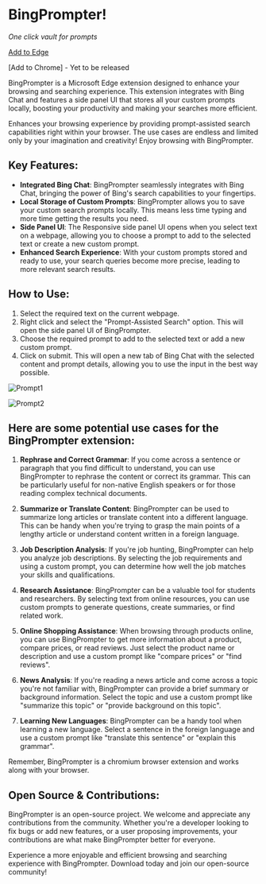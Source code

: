 # BingPrompter!

_One click vault for prompts_

[Add to Edge](https://microsoftedge.microsoft.com/addons/detail/bingprompter/ocjndejfbnjaoignkojbfokcanldhnfj)

[Add to Chrome] - Yet to be released


BingPrompter is a Microsoft Edge extension designed to enhance your browsing and searching experience. This extension integrates with Bing Chat and features a side panel UI that stores all your custom prompts locally, boosting your productivity and making your searches more efficient.

Enhances your browsing experience by providing prompt-assisted search capabilities right within your browser. The use cases are endless and limited only by your imagination and creativity! Enjoy browsing with BingPrompter.


## Key Features:
- **Integrated Bing Chat**: BingPrompter seamlessly integrates with Bing Chat, bringing the power of Bing's search capabilities to your fingertips.
- **Local Storage of Custom Prompts**: BingPrompter allows you to save your custom search prompts locally. This means less time typing and more time getting the results you need.
- **Side Panel UI**: The Responsive side panel UI opens when you select text on a webpage, allowing you to choose a prompt to add to the selected text or create a new custom prompt.
- **Enhanced Search Experience**: With your custom prompts stored and ready to use, your search queries become more precise, leading to more relevant search results.

## How to Use:
1. Select the required text on the current webpage.
2. Right click and select the "Prompt-Assisted Search" option. This will open the side panel UI of BingPrompter.
3. Choose the required prompt to add to the selected text or add a new custom prompt.
4. Click on submit. This will open a new tab of Bing Chat with the selected content and prompt details, allowing you to use the input in the best way possible.
   

![Prompt1](https://github.com/aabeing/BingPrompter/assets/49649994/e37c9e9d-bfe7-4066-a92a-168c45a07cea)


![Prompt2](https://github.com/aabeing/BingPrompter/assets/49649994/90ae3994-36f3-4e17-90d9-ad1d1239f475)


## Here are some potential use cases for the BingPrompter extension:

1. **Rephrase and Correct Grammar**: If you come across a sentence or paragraph that you find difficult to understand, you can use BingPrompter to rephrase the content or correct its grammar. This can be particularly useful for non-native English speakers or for those reading complex technical documents.

2. **Summarize or Translate Content**: BingPrompter can be used to summarize long articles or translate content into a different language. This can be handy when you're trying to grasp the main points of a lengthy article or understand content written in a foreign language.

3. **Job Description Analysis**: If you're job hunting, BingPrompter can help you analyze job descriptions. By selecting the job requirements and using a custom prompt, you can determine how well the job matches your skills and qualifications.

4. **Research Assistance**: BingPrompter can be a valuable tool for students and researchers. By selecting text from online resources, you can use custom prompts to generate questions, create summaries, or find related work.

5. **Online Shopping Assistance**: When browsing through products online, you can use BingPrompter to get more information about a product, compare prices, or read reviews. Just select the product name or description and use a custom prompt like "compare prices" or "find reviews".

6. **News Analysis**: If you're reading a news article and come across a topic you're not familiar with, BingPrompter can provide a brief summary or background information. Select the topic and use a custom prompt like "summarize this topic" or "provide background on this topic".


7. **Learning New Languages**:  BingPrompter can be a handy tool when learning a new language. Select a sentence in the foreign language and use a custom prompt like "translate this sentence" or "explain this grammar".

Remember, BingPrompter is a chromium browser extension and works along with your browser.


## Open Source & Contributions:
BingPrompter is an open-source project. We welcome and appreciate any contributions from the community. Whether you're a developer looking to fix bugs or add new features, or a user proposing improvements, your contributions are what make BingPrompter better for everyone.

Experience a more enjoyable and efficient browsing and searching experience with BingPrompter. Download today and join our open-source community!
